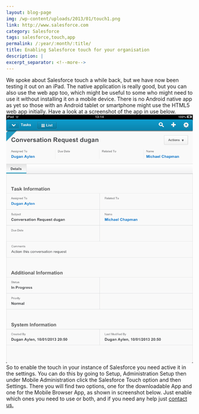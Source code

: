 ```yaml
---
layout: blog-page
img: /wp-content/uploads/2013/01/touch1.png
link: http://www.salesforce.com
category: Salesforce
tags: salesforce,touch,app
permalink: /:year/:month/:title/
title: Enabling Salesforce touch for your organisation
description: |
excerpt_separator: <!--more-->
---
```


We spoke about Salesforce touch a while back, but we have now been testing it out on an iPad. The native application is really good, but you can also use the web app too, which might be useful to some who might need to use it without installing it on a mobile device. <!--more-->There is no Android native app as yet so those with an Android tablet or smartphone might use the HTML5 web app initially. Have a look at a screenshot of the app in use below.<br><img class="img-responsive center-block" src="/wp-content/uploads/2013/01/touch2.png" alt="touch"><br>So to enable the touch in your instance of Salesforce you need active it in the settings. You can do this by going to Setup, Administration Setup then under Mobile Administration click the Salesforce Touch option and then Settings. There you will find two options, one for the downloadable App and one for the Mobile Browser App, as shown in screenshot below. Just enable which ones you need to use or both, and if you need any help just [contact us.](/contact-us/)